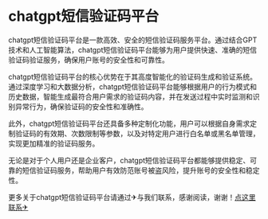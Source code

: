 # chatgpt短信验证码平台

chatgpt短信验证码平台是一款高效、安全的短信验证码服务平台。通过结合GPT技术和人工智能算法，chatgpt短信验证码平台能够为用户提供快速、准确的短信验证码验证服务，确保用户账号的安全性和可靠性。

chatgpt短信验证码平台的核心优势在于其高度智能化的验证码生成和验证系统。通过深度学习和大数据分析，chatgpt短信验证码平台能够根据用户的行为模式和历史数据，智能生成最符合用户需求的验证码内容，并在发送过程中实时监测和识别异常行为，确保验证码的安全性和准确性。

此外，chatgpt短信验证码平台还具备多种定制化功能，用户可以根据自身需求定制验证码的有效期、次数限制等参数，以及对特定用户进行白名单或黑名单管理，实现更加精准的验证码服务。

无论是对于个人用户还是企业客户，chatgpt短信验证码平台都能够提供稳定、可靠的短信验证码服务，帮助用户有效防范账号被盗风险，提升账号的安全性和稳定性。

更多关于chatgpt短信验证码平台请通过✈与我们联系，感谢阅读，谢谢！[点这里联系✈](https://w.k02.cc)